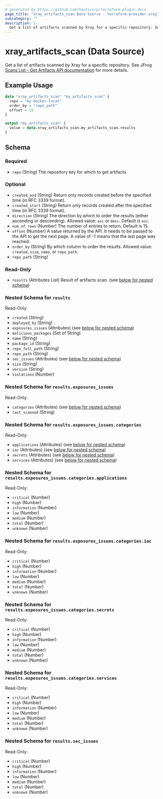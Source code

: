 ```yaml
---
# generated by https://github.com/hashicorp/terraform-plugin-docs
page_title: "xray_artifacts_scan Data Source - terraform-provider-xray"
subcategory: ""
description: |-
  Get a list of artifacts scanned by Xray for a specific repository. See JFrog Scans List - Get Artifacts API documentation https://jfrog.com/help/r/xray-rest-apis/scans-list-get-artifacts for more details.
---
```


# xray_artifacts_scan (Data Source)

Get a list of artifacts scanned by Xray for a specific repository. See JFrog [Scans List - Get Artifacts API documentation](https://jfrog.com/help/r/xray-rest-apis/scans-list-get-artifacts) for more details.

## Example Usage

```terraform
data "xray_artifacts_scan" "my_artifacts_scan" {
  repo = "my-docker-local"
  order_by = "repo_path"
  offset = 15
}

output "my_artifacts_scan" {
  value = data.xray_artifacts_scan.my_artifacts_scan.results
}
```

<!-- schema generated by tfplugindocs -->
## Schema

### Required

- `repo` (String) The repository key for which to get artifacts.

### Optional

- `created_end` (String) Return only records created before the specified time (in RFC 3339 format).
- `created_start` (String) Return only records created after the specified time (in RFC 3339 format).
- `direction` (String) The direction by which to order the results (either ascending or descending). Allowed value: `asc` or `desc`. Default is `asc`.
- `num_of_rows` (Number) The number of entries to return. Default is 15.
- `offset` (Number) A value returned by the API. It needs to be passed to the API to get the next page. A value of -1 means that the last page was reached.
- `order_by` (String) By which column to order the results. Allowed value: `created`, `size`, `name`, or `repo_path`.
- `repo_path` (String)

### Read-Only

- `results` (Attributes List) Result of artifacts scan. (see [below for nested schema](#nestedatt--results))

<a id="nestedatt--results"></a>
### Nested Schema for `results`

Read-Only:

- `created` (String)
- `deployed_by` (String)
- `exposures_issues` (Attributes) (see [below for nested schema](#nestedatt--results--exposures_issues))
- `malicious_packages` (Set of String)
- `name` (String)
- `package_id` (String)
- `repo_full_path` (String)
- `repo_path` (String)
- `sec_issues` (Attributes) (see [below for nested schema](#nestedatt--results--sec_issues))
- `size` (String)
- `version` (String)
- `violations` (Number)

<a id="nestedatt--results--exposures_issues"></a>
### Nested Schema for `results.exposures_issues`

Read-Only:

- `categories` (Attributes) (see [below for nested schema](#nestedatt--results--exposures_issues--categories))
- `last_scanned` (String)

<a id="nestedatt--results--exposures_issues--categories"></a>
### Nested Schema for `results.exposures_issues.categories`

Read-Only:

- `applications` (Attributes) (see [below for nested schema](#nestedatt--results--exposures_issues--categories--applications))
- `iac` (Attributes) (see [below for nested schema](#nestedatt--results--exposures_issues--categories--iac))
- `secrets` (Attributes) (see [below for nested schema](#nestedatt--results--exposures_issues--categories--secrets))
- `services` (Attributes) (see [below for nested schema](#nestedatt--results--exposures_issues--categories--services))

<a id="nestedatt--results--exposures_issues--categories--applications"></a>
### Nested Schema for `results.exposures_issues.categories.applications`

Read-Only:

- `critical` (Number)
- `high` (Number)
- `information` (Number)
- `low` (Number)
- `medium` (Number)
- `total` (Number)
- `unknown` (Number)


<a id="nestedatt--results--exposures_issues--categories--iac"></a>
### Nested Schema for `results.exposures_issues.categories.iac`

Read-Only:

- `critical` (Number)
- `high` (Number)
- `information` (Number)
- `low` (Number)
- `medium` (Number)
- `total` (Number)
- `unknown` (Number)


<a id="nestedatt--results--exposures_issues--categories--secrets"></a>
### Nested Schema for `results.exposures_issues.categories.secrets`

Read-Only:

- `critical` (Number)
- `high` (Number)
- `information` (Number)
- `low` (Number)
- `medium` (Number)
- `total` (Number)
- `unknown` (Number)


<a id="nestedatt--results--exposures_issues--categories--services"></a>
### Nested Schema for `results.exposures_issues.categories.services`

Read-Only:

- `critical` (Number)
- `high` (Number)
- `information` (Number)
- `low` (Number)
- `medium` (Number)
- `total` (Number)
- `unknown` (Number)




<a id="nestedatt--results--sec_issues"></a>
### Nested Schema for `results.sec_issues`

Read-Only:

- `critical` (Number)
- `high` (Number)
- `information` (Number)
- `low` (Number)
- `medium` (Number)
- `total` (Number)
- `unknown` (Number)
